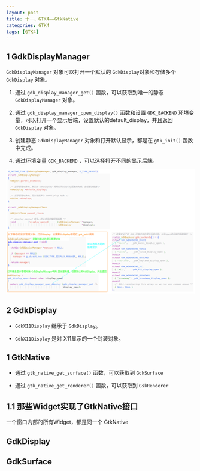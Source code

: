 ```yaml
---
layout: post
title: 十一、GTK4——GtkNative
categories: GTK4
tags: [GTK4]
---
```


## 1 GdkDisplayManager

`GdkDisplayManager` 对象可以打开一个默认的 `GdkDisplay`对象和存储多个 `GdkDisplay` 对象。

1. 通过 `gdk_display_manager_get()` 函数，可以获取到唯一的静态 `GdkDisplayManager` 对象。

2. 通过 `gdk_display_manager_open_display()` 函数和设置 `GDK_BACKEND` 环境变量，可以打开一个显示后端，设置默认的default_display，并且返回 `GdkDisplay` 对象。

3. 创建静态 `GdkDisplayManager` 对象和打开默认显示，都是在 `gtk_init()` 函数中完成。

4. 通过环境变量 `GDK_BACKEND` ，可以选择打开不同的显示后端。

  ![alt text](image.png)


## 2 GdkDisplay

- `GdkX11Display` 继承于 `GdkDisplay`。

- `GdkX11Display` 是对 X11显示的一个封装对象。


## 1 GtkNative

- 通过 `gtk_native_get_surface()` 函数，可以获取到 `GdkSurface`

- 通过 `gtk_native_get_renderer()` 函数，可以获取到 `GskRenderer` 

## 1.1 那些Widget实现了GtkNative接口

一个窗口内部的所有Widget，都是同一个 GtkNative 



## GdkDisplay



## GdkSurface